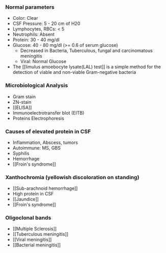 ### Normal parameters 
- Color: Clear
- CSF Pressure: 5 - 20 cm of H20
- Lymphocytes, RBCs: < 5
- Neutrophils: Absent
- Protein: 30 - 40 mg/dl
- Glucose: 40 - 80 mg/dl (>= 0.6 of serum glucose)
	- Decreased in Bacteria, Tuberculous, fungal and carcinomatous meningitis
	- Viral: Normal Glucose 
- The [[limulus amoebocyte lysate(LAL) test]] is a simple method for the detection of viable and non-viable Gram-negative bacteria

### Microbiological Analysis
- Gram stain
- ZN-stain
- [[ELISA]]
- Immunoelectrotransfer blot (EITB)
- Proteins Electrophoresis

### Causes of elevated protein in CSF
- Inflammation, Abscess, tumors
- Autoimmune: MS, GBS
- Syphilis
- Hemorrhage
- [[Froin's syndrome]] 

### Xanthochromia (yellowish discoloration on standing)
- [[Sub-arachnoid hemorrhage]]
- High protein in CSF
- [[Jaundice]]
- [[Froin's syndrome]] 

### Oligoclonal bands
- [[Multiple Sclerosis]]
- [[Tuberculous meningitis]]
- [[Viral meningitis]]
- [[Bacterial meningitis]] 